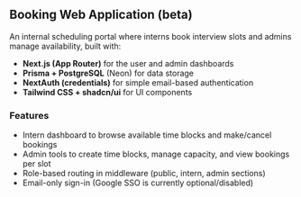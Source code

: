 ## Booking Web Application (beta)

An internal scheduling portal where interns book interview slots and admins manage availability, built with:

- **Next.js (App Router)** for the user and admin dashboards
- **Prisma + PostgreSQL** (Neon) for data storage
- **NextAuth (credentials)** for simple email-based authentication
- **Tailwind CSS + shadcn/ui** for UI components

### Features

- Intern dashboard to browse available time blocks and make/cancel bookings
- Admin tools to create time blocks, manage capacity, and view bookings per slot
- Role-based routing in middleware (public, intern, admin sections)
- Email-only sign-in (Google SSO is currently optional/disabled)
